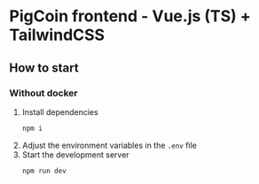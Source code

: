 # PigCoin frontend - Vue.js (TS) + TailwindCSS

## How to start
### Without docker
1. Install dependencies
    ```bash
    npm i
    ```
2. Adjust the environment variables in the `.env` file
3. Start the development server
    ```bash
    npm run dev
    ```

